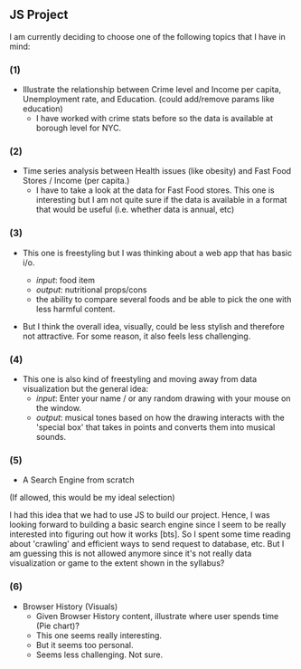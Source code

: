 ## JS Project

I am currently deciding to choose one of the following topics that I have in mind: 

### (1) 
+  Illustrate the relationship between Crime level and Income per capita, Unemployment rate, and Education. (could add/remove params like education)
    - I have worked with crime stats before so the data is available at borough level for NYC. 

### (2) 
+  Time series analysis between Health issues (like obesity) and Fast Food Stores / Income (per capita.)
    - I have to take a look at the data for Fast Food stores. This one is interesting but I am not quite sure if the data is available in a format that would be useful (i.e. whether data is annual, etc)

### (3)
+  This one is freestyling but I was thinking about a web app that has basic i/o. 
    - *input*: food item
    - *output*: nutritional props/cons
    - the ability to compare several foods and be able to pick the one with less harmful content.

+  But I think the overall idea, visually, could be less stylish and therefore not attractive. For some reason, it also feels less challenging.

### (4)

+  This one is also kind of freestyling and moving away from data visualization but the general idea: 
    - *input*: Enter your name / or any random drawing with your mouse on the window. 
    - *output*: musical tones based on how the drawing interacts with the 'special box' that takes in points and converts them into musical sounds.

### (5)

+ A Search Engine from scratch

(If allowed, this would be my ideal selection)

I had this idea that we had to use JS to build our project.
Hence, I was looking forward to building a basic search engine since
I seem to be really interested into figuring out how it works [bts]. So I spent 
some time reading about 'crawling' and efficient ways to send request to database, etc. 
But I am guessing this is not allowed anymore since it's not really data visualization 
or game to the extent shown in the syllabus?

### (6)

+ Browser History (Visuals)
    - Given Browser History content, illustrate where user spends time (Pie chart)?
    - This one seems really interesting. 
    - But it seems too personal.
    - Seems less challenging. Not sure.